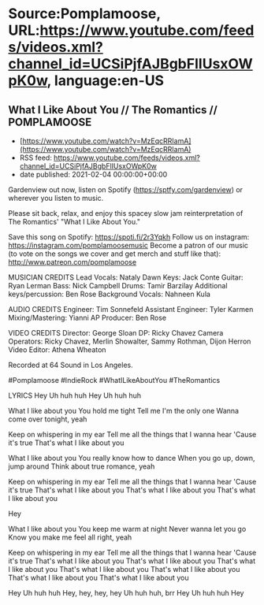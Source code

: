 # Source:Pomplamoose, URL:https://www.youtube.com/feeds/videos.xml?channel_id=UCSiPjfAJBgbFlIUsxOWpK0w, language:en-US

## What I Like About You // The Romantics // POMPLAMOOSE
 - [https://www.youtube.com/watch?v=MzEqcRRIamA](https://www.youtube.com/watch?v=MzEqcRRIamA)
 - RSS feed: https://www.youtube.com/feeds/videos.xml?channel_id=UCSiPjfAJBgbFlIUsxOWpK0w
 - date published: 2021-02-04 00:00:00+00:00

Gardenview out now, listen on Spotify (https://sptfy.com/gardenview) or wherever you listen to music.

 Please sit back, relax, and enjoy this spacey slow jam reinterpretation of The Romantics' "What I Like About You."

Save this song on Spotify: https://spoti.fi/2r3Yqkh
Follow us on instagram: https://instagram.com/pomplamoosemusic
Become a patron of our music (to vote on the songs we cover and get merch and stuff like that): http://www.patreon.com/pomplamoose

MUSICIAN CREDITS
Lead Vocals: Nataly Dawn
Keys: Jack Conte
Guitar: Ryan Lerman
Bass: Nick Campbell
Drums: Tamir Barzilay
Additional keys/percussion: Ben Rose
Background Vocals: Nahneen Kula

AUDIO CREDITS
Engineer: Tim Sonnefeld 
Assistant Engineer: Tyler Karmen
Mixing/Mastering: Yianni AP
Producer: Ben Rose

VIDEO CREDITS
Director: George Sloan
DP: Ricky Chavez
Camera Operators: Ricky Chavez, Merlin Showalter, Sammy Rothman, Dijon Herron
Video Editor: Athena Wheaton

Recorded at 64 Sound in Los Angeles.

#Pomplamoose #IndieRock #WhatILikeAboutYou #TheRomantics

LYRICS
Hey
Uh huh huh
Hey
Uh huh huh

What I like about you
You hold me tight
Tell me I'm the only one
Wanna come over tonight, yeah

Keep on whispering in my ear
Tell me all the things that I wanna hear
'Cause it's true
That's what I like about you

What I like about you
You really know how to dance
When you go up, down, jump around
Think about true romance, yeah

Keep on whispering in my ear
Tell me all the things that I wanna hear
'Cause it's true
That's what I like about you
That's what I like about you
That's what I like about you

Hey

What I like about you
You keep me warm at night
Never wanna let you go
Know you make me feel all right, yeah

Keep on whispering in my ear
Tell me all the things that I wanna hear
'Cause it's true
That's what I like about you
That's what I like about you
That's what I like about you
That's what I like about you
That's what I like about you
That's what I like about you
That's what I like about you

Hey
Uh huh huh
Hey, hey, hey, hey
Uh huh huh, brr
Hey
Uh huh huh
Hey

